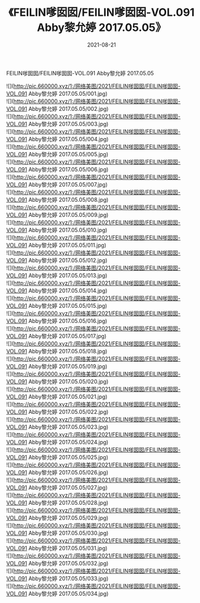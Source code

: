 ﻿---
layout: post
title:  《FEILIN嗲囡囡/FEILIN嗲囡囡-VOL.091 Abby黎允婷 2017.05.05》
date:   2021-08-21
img: http://pic.660000.xyz/1:/网络美图/2021/FEILIN嗲囡囡/FEILIN嗲囡囡-VOL.091 Abby黎允婷 2017.05.05/000.jpg
categories: [美女, 清纯, 唯美]
---

FEILIN嗲囡囡/FEILIN嗲囡囡-VOL.091 Abby黎允婷 2017.05.05

 ![](http://pic.660000.xyz/1:/网络美图/2021/FEILIN嗲囡囡/FEILIN嗲囡囡-VOL.091 Abby黎允婷 2017.05.05/001.jpg) <br>![](http://pic.660000.xyz/1:/网络美图/2021/FEILIN嗲囡囡/FEILIN嗲囡囡-VOL.091 Abby黎允婷 2017.05.05/002.jpg) <br>![](http://pic.660000.xyz/1:/网络美图/2021/FEILIN嗲囡囡/FEILIN嗲囡囡-VOL.091 Abby黎允婷 2017.05.05/003.jpg) <br>![](http://pic.660000.xyz/1:/网络美图/2021/FEILIN嗲囡囡/FEILIN嗲囡囡-VOL.091 Abby黎允婷 2017.05.05/004.jpg) <br>![](http://pic.660000.xyz/1:/网络美图/2021/FEILIN嗲囡囡/FEILIN嗲囡囡-VOL.091 Abby黎允婷 2017.05.05/005.jpg) <br>![](http://pic.660000.xyz/1:/网络美图/2021/FEILIN嗲囡囡/FEILIN嗲囡囡-VOL.091 Abby黎允婷 2017.05.05/006.jpg) <br>![](http://pic.660000.xyz/1:/网络美图/2021/FEILIN嗲囡囡/FEILIN嗲囡囡-VOL.091 Abby黎允婷 2017.05.05/007.jpg) <br>![](http://pic.660000.xyz/1:/网络美图/2021/FEILIN嗲囡囡/FEILIN嗲囡囡-VOL.091 Abby黎允婷 2017.05.05/008.jpg) <br>![](http://pic.660000.xyz/1:/网络美图/2021/FEILIN嗲囡囡/FEILIN嗲囡囡-VOL.091 Abby黎允婷 2017.05.05/009.jpg) <br>![](http://pic.660000.xyz/1:/网络美图/2021/FEILIN嗲囡囡/FEILIN嗲囡囡-VOL.091 Abby黎允婷 2017.05.05/010.jpg) <br>![](http://pic.660000.xyz/1:/网络美图/2021/FEILIN嗲囡囡/FEILIN嗲囡囡-VOL.091 Abby黎允婷 2017.05.05/011.jpg) <br>![](http://pic.660000.xyz/1:/网络美图/2021/FEILIN嗲囡囡/FEILIN嗲囡囡-VOL.091 Abby黎允婷 2017.05.05/012.jpg) <br>![](http://pic.660000.xyz/1:/网络美图/2021/FEILIN嗲囡囡/FEILIN嗲囡囡-VOL.091 Abby黎允婷 2017.05.05/013.jpg) <br>![](http://pic.660000.xyz/1:/网络美图/2021/FEILIN嗲囡囡/FEILIN嗲囡囡-VOL.091 Abby黎允婷 2017.05.05/014.jpg) <br>![](http://pic.660000.xyz/1:/网络美图/2021/FEILIN嗲囡囡/FEILIN嗲囡囡-VOL.091 Abby黎允婷 2017.05.05/015.jpg) <br>![](http://pic.660000.xyz/1:/网络美图/2021/FEILIN嗲囡囡/FEILIN嗲囡囡-VOL.091 Abby黎允婷 2017.05.05/016.jpg) <br>![](http://pic.660000.xyz/1:/网络美图/2021/FEILIN嗲囡囡/FEILIN嗲囡囡-VOL.091 Abby黎允婷 2017.05.05/017.jpg) <br>![](http://pic.660000.xyz/1:/网络美图/2021/FEILIN嗲囡囡/FEILIN嗲囡囡-VOL.091 Abby黎允婷 2017.05.05/018.jpg) <br>![](http://pic.660000.xyz/1:/网络美图/2021/FEILIN嗲囡囡/FEILIN嗲囡囡-VOL.091 Abby黎允婷 2017.05.05/019.jpg) <br>![](http://pic.660000.xyz/1:/网络美图/2021/FEILIN嗲囡囡/FEILIN嗲囡囡-VOL.091 Abby黎允婷 2017.05.05/020.jpg) <br>![](http://pic.660000.xyz/1:/网络美图/2021/FEILIN嗲囡囡/FEILIN嗲囡囡-VOL.091 Abby黎允婷 2017.05.05/021.jpg) <br>![](http://pic.660000.xyz/1:/网络美图/2021/FEILIN嗲囡囡/FEILIN嗲囡囡-VOL.091 Abby黎允婷 2017.05.05/022.jpg) <br>![](http://pic.660000.xyz/1:/网络美图/2021/FEILIN嗲囡囡/FEILIN嗲囡囡-VOL.091 Abby黎允婷 2017.05.05/023.jpg) <br>![](http://pic.660000.xyz/1:/网络美图/2021/FEILIN嗲囡囡/FEILIN嗲囡囡-VOL.091 Abby黎允婷 2017.05.05/024.jpg) <br>![](http://pic.660000.xyz/1:/网络美图/2021/FEILIN嗲囡囡/FEILIN嗲囡囡-VOL.091 Abby黎允婷 2017.05.05/025.jpg) <br>![](http://pic.660000.xyz/1:/网络美图/2021/FEILIN嗲囡囡/FEILIN嗲囡囡-VOL.091 Abby黎允婷 2017.05.05/026.jpg) <br>![](http://pic.660000.xyz/1:/网络美图/2021/FEILIN嗲囡囡/FEILIN嗲囡囡-VOL.091 Abby黎允婷 2017.05.05/027.jpg) <br>![](http://pic.660000.xyz/1:/网络美图/2021/FEILIN嗲囡囡/FEILIN嗲囡囡-VOL.091 Abby黎允婷 2017.05.05/028.jpg) <br>![](http://pic.660000.xyz/1:/网络美图/2021/FEILIN嗲囡囡/FEILIN嗲囡囡-VOL.091 Abby黎允婷 2017.05.05/029.jpg) <br>![](http://pic.660000.xyz/1:/网络美图/2021/FEILIN嗲囡囡/FEILIN嗲囡囡-VOL.091 Abby黎允婷 2017.05.05/030.jpg) <br>![](http://pic.660000.xyz/1:/网络美图/2021/FEILIN嗲囡囡/FEILIN嗲囡囡-VOL.091 Abby黎允婷 2017.05.05/031.jpg) <br>![](http://pic.660000.xyz/1:/网络美图/2021/FEILIN嗲囡囡/FEILIN嗲囡囡-VOL.091 Abby黎允婷 2017.05.05/032.jpg) <br>![](http://pic.660000.xyz/1:/网络美图/2021/FEILIN嗲囡囡/FEILIN嗲囡囡-VOL.091 Abby黎允婷 2017.05.05/033.jpg) <br>![](http://pic.660000.xyz/1:/网络美图/2021/FEILIN嗲囡囡/FEILIN嗲囡囡-VOL.091 Abby黎允婷 2017.05.05/034.jpg) <br>